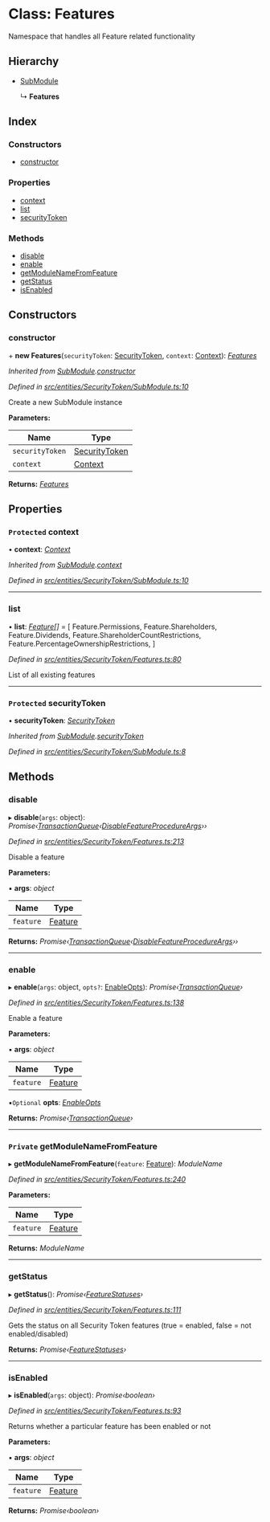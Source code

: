 # Class: Features

Namespace that handles all Feature related functionality

## Hierarchy

- [SubModule](_entities_securitytoken_submodule_.submodule.md)

  ↳ **Features**

## Index

### Constructors

- [constructor](_entities_securitytoken_features_.features.md#constructor)

### Properties

- [context](_entities_securitytoken_features_.features.md#protected-context)
- [list](_entities_securitytoken_features_.features.md#list)
- [securityToken](_entities_securitytoken_features_.features.md#protected-securitytoken)

### Methods

- [disable](_entities_securitytoken_features_.features.md#disable)
- [enable](_entities_securitytoken_features_.features.md#enable)
- [getModuleNameFromFeature](_entities_securitytoken_features_.features.md#private-getmodulenamefromfeature)
- [getStatus](_entities_securitytoken_features_.features.md#getstatus)
- [isEnabled](_entities_securitytoken_features_.features.md#isenabled)

## Constructors

### constructor

\+ **new Features**(`securityToken`: [SecurityToken](_entities_securitytoken_securitytoken_.securitytoken.md), `context`: [Context](_context_.context.md)): _[Features](_entities_securitytoken_features_.features.md)_

_Inherited from [SubModule](_entities_securitytoken_submodule_.submodule.md).[constructor](_entities_securitytoken_submodule_.submodule.md#constructor)_

_Defined in [src/entities/SecurityToken/SubModule.ts:10](https://github.com/PolymathNetwork/polymath-sdk/blob/660aba8/src/entities/SecurityToken/SubModule.ts#L10)_

Create a new SubModule instance

**Parameters:**

| Name            | Type                                                                     |
| --------------- | ------------------------------------------------------------------------ |
| `securityToken` | [SecurityToken](_entities_securitytoken_securitytoken_.securitytoken.md) |
| `context`       | [Context](_context_.context.md)                                          |

**Returns:** _[Features](_entities_securitytoken_features_.features.md)_

## Properties

### `Protected` context

• **context**: _[Context](_context_.context.md)_

_Inherited from [SubModule](_entities_securitytoken_submodule_.submodule.md).[context](_entities_securitytoken_submodule_.submodule.md#protected-context)_

_Defined in [src/entities/SecurityToken/SubModule.ts:10](https://github.com/PolymathNetwork/polymath-sdk/blob/660aba8/src/entities/SecurityToken/SubModule.ts#L10)_

---

### list

• **list**: _[Feature](../enums/_types_index_.feature.md)[]_ = [
Feature.Permissions,
Feature.Shareholders,
Feature.Dividends,
Feature.ShareholderCountRestrictions,
Feature.PercentageOwnershipRestrictions,
]

_Defined in [src/entities/SecurityToken/Features.ts:80](https://github.com/PolymathNetwork/polymath-sdk/blob/660aba8/src/entities/SecurityToken/Features.ts#L80)_

List of all existing features

---

### `Protected` securityToken

• **securityToken**: _[SecurityToken](_entities_securitytoken_securitytoken_.securitytoken.md)_

_Inherited from [SubModule](_entities_securitytoken_submodule_.submodule.md).[securityToken](_entities_securitytoken_submodule_.submodule.md#protected-securitytoken)_

_Defined in [src/entities/SecurityToken/SubModule.ts:8](https://github.com/PolymathNetwork/polymath-sdk/blob/660aba8/src/entities/SecurityToken/SubModule.ts#L8)_

## Methods

### disable

▸ **disable**(`args`: object): _Promise‹[TransactionQueue](_entities_transactionqueue_.transactionqueue.md)‹[DisableFeatureProcedureArgs](../interfaces/_types_index_.disablefeatureprocedureargs.md)››_

_Defined in [src/entities/SecurityToken/Features.ts:213](https://github.com/PolymathNetwork/polymath-sdk/blob/660aba8/src/entities/SecurityToken/Features.ts#L213)_

Disable a feature

**Parameters:**

▪ **args**: _object_

| Name      | Type                                         |
| --------- | -------------------------------------------- |
| `feature` | [Feature](../enums/_types_index_.feature.md) |

**Returns:** _Promise‹[TransactionQueue](_entities_transactionqueue_.transactionqueue.md)‹[DisableFeatureProcedureArgs](../interfaces/_types_index_.disablefeatureprocedureargs.md)››_

---

### enable

▸ **enable**(`args`: object, `opts?`: [EnableOpts](../modules/_entities_securitytoken_features_.md#enableopts)): _Promise‹[TransactionQueue](_entities_transactionqueue_.transactionqueue.md)›_

_Defined in [src/entities/SecurityToken/Features.ts:138](https://github.com/PolymathNetwork/polymath-sdk/blob/660aba8/src/entities/SecurityToken/Features.ts#L138)_

Enable a feature

**Parameters:**

▪ **args**: _object_

| Name      | Type                                         |
| --------- | -------------------------------------------- |
| `feature` | [Feature](../enums/_types_index_.feature.md) |

▪`Optional` **opts**: _[EnableOpts](../modules/_entities_securitytoken_features_.md#enableopts)_

**Returns:** _Promise‹[TransactionQueue](_entities_transactionqueue_.transactionqueue.md)›_

---

### `Private` getModuleNameFromFeature

▸ **getModuleNameFromFeature**(`feature`: [Feature](../enums/_types_index_.feature.md)): _ModuleName_

_Defined in [src/entities/SecurityToken/Features.ts:240](https://github.com/PolymathNetwork/polymath-sdk/blob/660aba8/src/entities/SecurityToken/Features.ts#L240)_

**Parameters:**

| Name      | Type                                         |
| --------- | -------------------------------------------- |
| `feature` | [Feature](../enums/_types_index_.feature.md) |

**Returns:** _ModuleName_

---

### getStatus

▸ **getStatus**(): _Promise‹[FeatureStatuses](../interfaces/_entities_securitytoken_features_.featurestatuses.md)›_

_Defined in [src/entities/SecurityToken/Features.ts:111](https://github.com/PolymathNetwork/polymath-sdk/blob/660aba8/src/entities/SecurityToken/Features.ts#L111)_

Gets the status on all Security Token features (true = enabled, false = not enabled/disabled)

**Returns:** _Promise‹[FeatureStatuses](../interfaces/_entities_securitytoken_features_.featurestatuses.md)›_

---

### isEnabled

▸ **isEnabled**(`args`: object): _Promise‹boolean›_

_Defined in [src/entities/SecurityToken/Features.ts:93](https://github.com/PolymathNetwork/polymath-sdk/blob/660aba8/src/entities/SecurityToken/Features.ts#L93)_

Returns whether a particular feature has been enabled or not

**Parameters:**

▪ **args**: _object_

| Name      | Type                                         |
| --------- | -------------------------------------------- |
| `feature` | [Feature](../enums/_types_index_.feature.md) |

**Returns:** _Promise‹boolean›_
